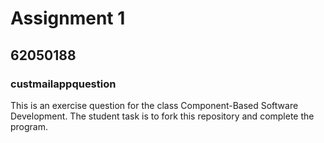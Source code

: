# Assignment 1
## 62050188


### custmailappquestion
This is an exercise question for the class Component-Based Software Development.
The student task is to fork this repository and complete the program.
